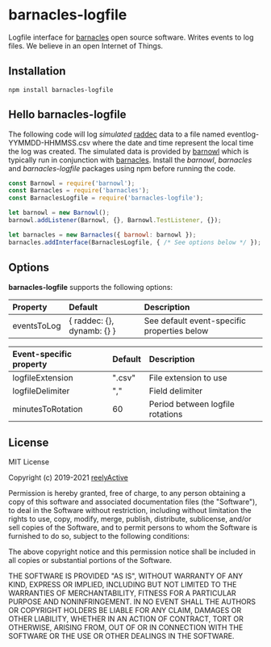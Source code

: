 barnacles-logfile
=================

Logfile interface for [barnacles](https://github.com/reelyactive/barnacles/) open source software.  Writes events to log files.  We believe in an open Internet of Things.


Installation
------------

    npm install barnacles-logfile


Hello barnacles-logfile
-----------------------

The following code will log _simulated_ [raddec](https://github.com/reelyactive/raddec/) data to a file named eventlog-YYMMDD-HHMMSS.csv where the date and time represent the local time the log was created.  The simulated data is provided by [barnowl](https://github.com/reelyactive/barnowl/) which is typically run in conjunction with [barnacles](https://github.com/reelyactive/barnacles/).  Install the _barnowl_, _barnacles_ and _barnacles-logfile_ packages using npm before running the code.

```javascript
const Barnowl = require('barnowl');
const Barnacles = require('barnacles');
const BarnaclesLogfile = require('barnacles-logfile');

let barnowl = new Barnowl();
barnowl.addListener(Barnowl, {}, Barnowl.TestListener, {});

let barnacles = new Barnacles({ barnowl: barnowl });
barnacles.addInterface(BarnaclesLogfile, { /* See options below */ });
```

Options
-------

__barnacles-logfile__ supports the following options:

| Property    | Default                    | Description                      | 
|:------------|:---------------------------|:---------------------------------|
| eventsToLog | { raddec: {}, dynamb: {} } | See default event-specific properties below |

| Event-specific property | Default | Description                      | 
|:------------------------|:--------|:---------------------------------|
| logfileExtension        | ".csv"  | File extension to use            |
| logfileDelimiter        | ","     | Field delimiter                  |
| minutesToRotation       | 60      | Period between logfile rotations |


License
-------

MIT License

Copyright (c) 2019-2021 [reelyActive](https://www.reelyactive.com)

Permission is hereby granted, free of charge, to any person obtaining a copy of this software and associated documentation files (the "Software"), to deal in the Software without restriction, including without limitation the rights to use, copy, modify, merge, publish, distribute, sublicense, and/or sell copies of the Software, and to permit persons to whom the Software is furnished to do so, subject to the following conditions:

The above copyright notice and this permission notice shall be included in all copies or substantial portions of the Software.

THE SOFTWARE IS PROVIDED "AS IS", WITHOUT WARRANTY OF ANY KIND, EXPRESS OR 
IMPLIED, INCLUDING BUT NOT LIMITED TO THE WARRANTIES OF MERCHANTABILITY, 
FITNESS FOR A PARTICULAR PURPOSE AND NONINFRINGEMENT. IN NO EVENT SHALL THE 
AUTHORS OR COPYRIGHT HOLDERS BE LIABLE FOR ANY CLAIM, DAMAGES OR OTHER 
LIABILITY, WHETHER IN AN ACTION OF CONTRACT, TORT OR OTHERWISE, ARISING FROM, 
OUT OF OR IN CONNECTION WITH THE SOFTWARE OR THE USE OR OTHER DEALINGS IN 
THE SOFTWARE.
